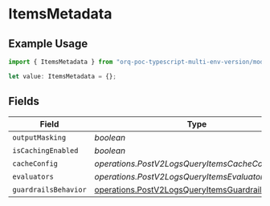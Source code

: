 # ItemsMetadata

## Example Usage

```typescript
import { ItemsMetadata } from "orq-poc-typescript-multi-env-version/models/operations";

let value: ItemsMetadata = {};
```

## Fields

| Field                                                                                                                  | Type                                                                                                                   | Required                                                                                                               | Description                                                                                                            |
| ---------------------------------------------------------------------------------------------------------------------- | ---------------------------------------------------------------------------------------------------------------------- | ---------------------------------------------------------------------------------------------------------------------- | ---------------------------------------------------------------------------------------------------------------------- |
| `outputMasking`                                                                                                        | *boolean*                                                                                                              | :heavy_minus_sign:                                                                                                     | N/A                                                                                                                    |
| `isCachingEnabled`                                                                                                     | *boolean*                                                                                                              | :heavy_minus_sign:                                                                                                     | N/A                                                                                                                    |
| `cacheConfig`                                                                                                          | *operations.PostV2LogsQueryItemsCacheConfig*                                                                           | :heavy_minus_sign:                                                                                                     | N/A                                                                                                                    |
| `evaluators`                                                                                                           | *operations.PostV2LogsQueryItemsEvaluators*[]                                                                          | :heavy_minus_sign:                                                                                                     | N/A                                                                                                                    |
| `guardrailsBehavior`                                                                                                   | [operations.PostV2LogsQueryItemsGuardrailsBehavior](../../models/operations/postv2logsqueryitemsguardrailsbehavior.md) | :heavy_minus_sign:                                                                                                     | N/A                                                                                                                    |